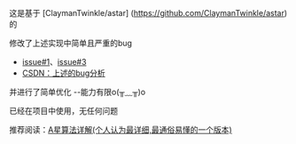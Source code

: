 这是基于 [ClaymanTwinkle/astar] (https://github.com/ClaymanTwinkle/astar) 的

修改了上述实现中简单且严重的bug
- [issue#1](https://github.com/ClaymanTwinkle/astar/issues/1)、[issue#3](https://github.com/ClaymanTwinkle/astar/issues/3)
- [CSDN：上述的bug分析](https://blog.csdn.net/qq_43413788/article/details/108630704)

并进行了简单优化 --能力有限o(╥﹏╥)o

已经在项目中使用，无任何问题

推荐阅读：[A星算法详解(个人认为最详细,最通俗易懂的一个版本)](https://blog.csdn.net/hitwhylz/article/details/23089415)
